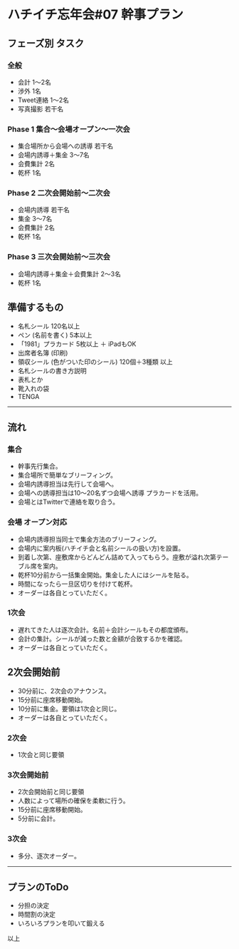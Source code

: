 # ハチイチ忘年会#07 幹事プラン

## フェーズ別 タスク

### 全般

- 会計 1〜2名
- 渉外 1名
- Tweet連絡 1〜2名
- 写真撮影 若干名

### Phase 1 集合〜会場オープン〜一次会

- 集合場所から会場への誘導 若干名
- 会場内誘導＋集金 3〜7名
- 会費集計 2名
- 乾杯 1名

### Phase 2 二次会開始前〜二次会

- 会場内誘導 若干名
- 集金 3〜7名
- 会費集計 2名
- 乾杯 1名

### Phase 3 三次会開始前〜三次会

- 会場内誘導＋集金＋会費集計 2〜3名
- 乾杯 1名

## 準備するもの

- 名札シール 120名以上
- ペン (名前を書く) 5本以上
- 「1981」プラカード 5枚以上 ＋ iPadもOK
- 出席者名簿 (印刷)
- 領収シール (色がついた印のシール) 120個＋3種類 以上
- 名札シールの書き方説明
- 表札とか
- 靴入れの袋
- TENGA

---

## 流れ

### 集合

- 幹事先行集合。
- 集合場所で簡単なブリーフィング。
- 会場内誘導担当は先行して会場へ。
- 会場への誘導担当は10〜20名ずつ会場へ誘導 プラカードを活用。
- 会場とはTwitterで連絡を取り合う。

### 会場 オープン対応

- 会場内誘導担当同士で集金方法のブリーフィング。
- 会場内に案内板(ハチイチ会と名前シールの扱い方)を設置。
- 到着し次第、座敷席からどんどん詰めて入ってもらう。座敷が溢れ次第テーブル席を案内。
- 乾杯10分前から一括集金開始。集金した人にはシールを貼る。
- 時間になったら一旦区切りを付けて乾杯。
- オーダーは各自とっていただく。

### 1次会

- 遅れてきた人は逐次会計。名前＋会計シールもその都度頒布。
- 会計の集計。シールが減った数と金額が合致するかを確認。
- オーダーは各自とっていただく。

## 2次会開始前

- 30分前に、2次会のアナウンス。
- 15分前に座席移動開始。
- 10分前に集金。要領は1次会と同じ。
- オーダーは各自とっていただく。

### 2次会

- 1次会と同じ要領

### 3次会開始前

- 2次会開始前と同じ要領
- 人数によって場所の確保を柔軟に行う。
- 15分前に座席移動開始。
- 5分前に会計。

### 3次会

- 多分、逐次オーダー。

---

## プランのToDo

- 分担の決定
- 時間割の決定
- いろいろプランを叩いて鍛える


以上
